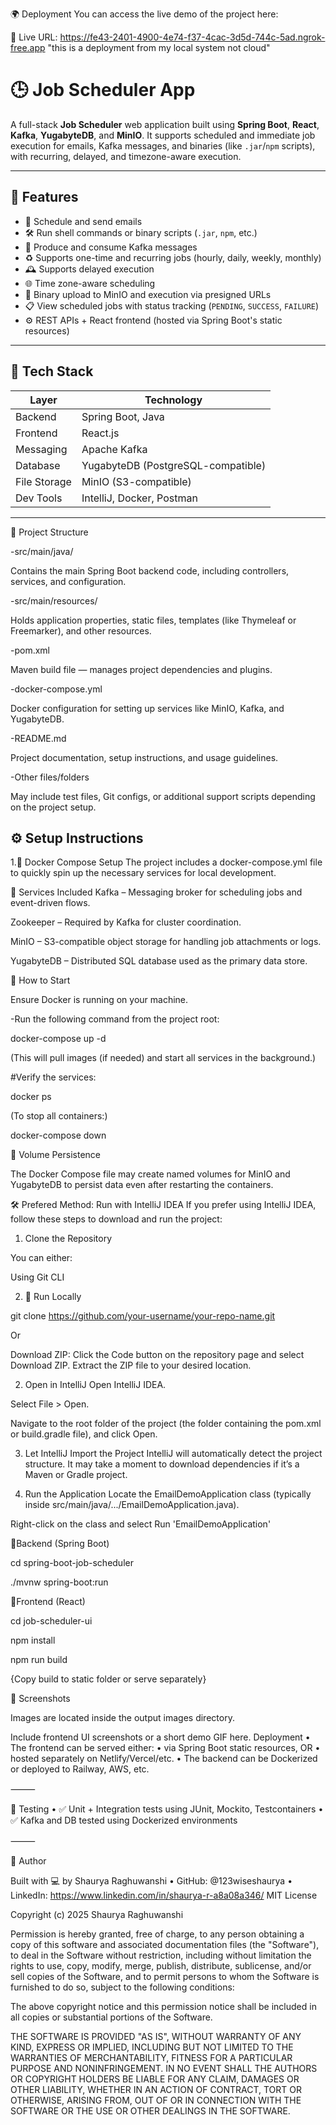 🌍 Deployment
You can access the live demo of the project here:

🔗 Live URL: https://fe43-2401-4900-4e74-f37-4cac-3d5d-744c-5ad.ngrok-free.app
"this is a deployment from my local system not cloud"

# 🕒 Job Scheduler App

A full-stack **Job Scheduler** web application built using **Spring Boot**, **React**, **Kafka**, **YugabyteDB**, and **MinIO**. It supports scheduled and immediate job execution for emails, Kafka messages, and binaries (like `.jar`/`npm` scripts), with recurring, delayed, and timezone-aware execution.

---

## 🚀 Features

- 📧 Schedule and send emails
- 🛠️ Run shell commands or binary scripts (`.jar`, `npm`, etc.)
- 📨 Produce and consume Kafka messages
- ♻️ Supports one-time and recurring jobs (hourly, daily, weekly, monthly)
- 🕰️ Supports delayed execution
- 🌐 Time zone-aware scheduling
- 💾 Binary upload to MinIO and execution via presigned URLs
- 📋 View scheduled jobs with status tracking (`PENDING`, `SUCCESS`, `FAILURE`)
- ⚙️ REST APIs + React frontend (hosted via Spring Boot's static resources)

---

## 🧱 Tech Stack

| Layer        | Technology            |
|--------------|------------------------|
| Backend      | Spring Boot, Java      |
| Frontend     | React.js               |
| Messaging    | Apache Kafka           |
| Database     | YugabyteDB (PostgreSQL-compatible) |
| File Storage | MinIO (S3-compatible)  |
| Dev Tools    | IntelliJ, Docker, Postman |

---
📁 Project Structure

-src/main/java/

Contains the main Spring Boot backend code, including controllers, services, and configuration.


-src/main/resources/

Holds application properties, static files, templates (like Thymeleaf or Freemarker), and other resources.


-pom.xml

Maven build file — manages project dependencies and plugins.

-docker-compose.yml

Docker configuration for setting up services like MinIO, Kafka, and YugabyteDB.

-README.md

Project documentation, setup instructions, and usage guidelines.

-Other files/folders

May include test files, Git configs, or additional support scripts depending on the project setup.


## ⚙️ Setup Instructions

1.🐳 Docker Compose Setup
The project includes a docker-compose.yml file to quickly spin up the necessary services for local development.

🔧 Services Included
Kafka – Messaging broker for scheduling jobs and event-driven flows.

Zookeeper – Required by Kafka for cluster coordination.

MinIO – S3-compatible object storage for handling job attachments or logs.

YugabyteDB – Distributed SQL database used as the primary data store.

🚀 How to Start

Ensure Docker is running on your machine.


-Run the following command from the project root:

docker-compose up -d

(This will pull images (if needed) and start all services in the background.)

#Verify the services:

docker ps

(To stop all containers:)

docker-compose down

📂 Volume Persistence

The Docker Compose file may create named volumes for MinIO and YugabyteDB to persist data even after restarting the containers.


🛠️ Prefered Method: Run with IntelliJ IDEA
If you prefer using IntelliJ IDEA, follow these steps to download and run the project:

1. Clone the Repository

You can either:

Using Git CLI

2. 🧪 Run Locally

git clone https://github.com/your-username/your-repo-name.git

Or

Download ZIP:
Click the Code button on the repository page and select Download ZIP. Extract the ZIP file to your desired location.

2. Open in IntelliJ
Open IntelliJ IDEA.

Select File > Open.

Navigate to the root folder of the project (the folder containing the pom.xml or build.gradle file), and click Open.

3. Let IntelliJ Import the Project
IntelliJ will automatically detect the project structure. It may take a moment to download dependencies if it’s a Maven or Gradle project.

5. Run the Application
Locate the EmailDemoApplication class (typically inside src/main/java/.../EmailDemoApplication.java).

Right-click on the class and select Run 'EmailDemoApplication'







🚀Backend (Spring Boot)

cd spring-boot-job-scheduler

./mvnw spring-boot:run


🚀Frontend (React)

cd job-scheduler-ui

npm install

npm run build

{Copy build to static folder or serve separately}


📸 Screenshots

Images are located inside the output images directory.


Include frontend UI screenshots or a short demo GIF here.
Deployment
	•	The frontend can be served either:
	•	via Spring Boot static resources, OR
	•	hosted separately on Netlify/Vercel/etc.
	•	The backend can be Dockerized or deployed to Railway, AWS, etc.

⸻

🧪 Testing
	•	✅ Unit + Integration tests using JUnit, Mockito, Testcontainers
	•	✅ Kafka and DB tested using Dockerized environments

⸻

🙌 Author

Built with 💻 by Shaurya Raghuwanshi
	•	GitHub: @123wiseshaurya
	•	LinkedIn: https://www.linkedin.com/in/shaurya-r-a8a08a346/
MIT License

Copyright (c) 2025 Shaurya Raghuwanshi

Permission is hereby granted, free of charge, to any person obtaining a copy
of this software and associated documentation files (the "Software"), to deal
in the Software without restriction, including without limitation the rights
to use, copy, modify, merge, publish, distribute, sublicense, and/or sell
copies of the Software, and to permit persons to whom the Software is
furnished to do so, subject to the following conditions:

The above copyright notice and this permission notice shall be included in all
copies or substantial portions of the Software.

THE SOFTWARE IS PROVIDED "AS IS", WITHOUT WARRANTY OF ANY KIND, EXPRESS OR
IMPLIED, INCLUDING BUT NOT LIMITED TO THE WARRANTIES OF MERCHANTABILITY,
FITNESS FOR A PARTICULAR PURPOSE AND NONINFRINGEMENT. IN NO EVENT SHALL THE
AUTHORS OR COPYRIGHT HOLDERS BE LIABLE FOR ANY CLAIM, DAMAGES OR OTHER
LIABILITY, WHETHER IN AN ACTION OF CONTRACT, TORT OR OTHERWISE, ARISING FROM,
OUT OF OR IN CONNECTION WITH THE SOFTWARE OR THE USE OR OTHER DEALINGS IN
THE SOFTWARE.


